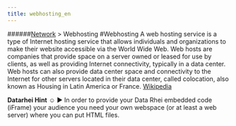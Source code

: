 ```yaml
---
title: webhosting_en
---
```

######[Network](/restreamer/wiki/networktechnology_en.html) > Webhosting
#Webhosting
A web hosting service is a type of Internet hosting service that allows individuals and organizations to make their website accessible via the World Wide Web. Web hosts are companies that provide space on a server owned or leased for use by clients, as well as providing Internet connectivity, typically in a data center. Web hosts can also provide data center space and connectivity to the Internet for other servers located in their data center, called colocation, also known as Housing in Latin America or France. <a href="http://en.wikipedia.org/wiki/Webhosting" target="_blank">Wikipedia</a>

**Datarhei Hint** ☺ ► In order to provide your Data Rhei embedded code (iFrame) your audience you need your own webspace (or at least a web server) where you can put HTML files.
